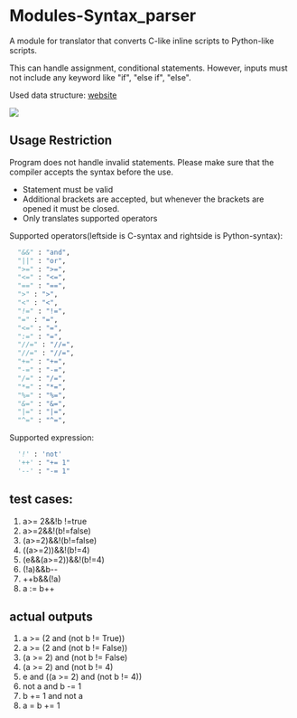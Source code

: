 # Modules-Syntax_parser
A module for translator that converts C-like inline scripts to Python-like scripts.

This can handle assignment, conditional statements.
However, inputs must not include any keyword like "if", "else if", "else".

Used data structure: [website](https://cap.ecn.purdue.edu/compilers/project/step1/)

[<img src="https://cap.ecn.purdue.edu/compilers/project/step1/parsetree.png">](https://cap.ecn.purdue.edu)

## Usage Restriction
Program does not handle invalid statements. Please make sure that the compiler accepts the syntax before the use.
- Statement must be valid
- Additional brackets are accepted, but whenever the brackets are opened it must be closed.
- Only translates supported operators

Supported operators(leftside is C-syntax and rightside is Python-syntax):
```py
  "&&" : "and",
  "||" : "or",
  ">=" : ">=",
  "<=" : "<=",
  "==" : "==",
  ">" : ">",
  "<" : "<",
  "!=" : "!=",
  "=" : "=",
  "<=" : "=",
  ":=" : "=",
  "//=" : "//=",
  "//=" : "//=",
  "+=" : "+=",
  "-=" : "-=",
  "/=" : "/=",
  "*=" : "*=",
  "%=" : "%=",
  "&=" : "&=",
  "|=" : "|=",
  "^=" : "^=",
 ```

Supported expression:
```py
  '!' : 'not'
  '++' : "+= 1"
  '--' : "-= 1"
```

## test cases:
1. a>= 2&&!b !=true
2. a>=2&&!(b!=false)
3. (a>=2)&&!(b!=false)
4. ((a>=2))&&!(b!=4)
5. (e&&(a>=2))&&!(b!=4)
6. (!a)&&b--
7. ++b&&(!a)
8. a := b++

## actual outputs
1. a >= (2 and (not b != True))
2. a >= (2 and (not b != False))
3. (a >= 2) and (not b != False)
4. (a >= 2) and (not b != 4)
5. e and ((a >= 2) and (not b != 4))
6. not a and b -= 1
7. b += 1 and not a
8. a = b += 1
